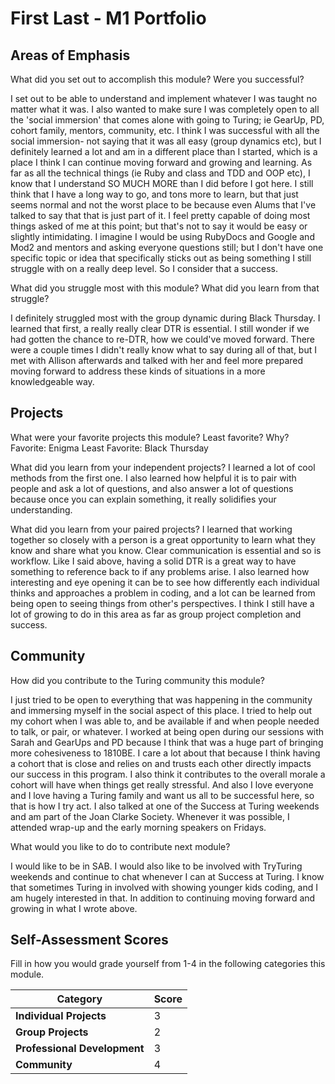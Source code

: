 # First Last - M1 Portfolio

## Areas of Emphasis

What did you set out to accomplish this module? Were you successful?

I set out to be able to understand and implement whatever I was taught no matter what it was. I also wanted to make sure I was completely open to all the 'social immersion' that comes alone with going to Turing; ie GearUp, PD, cohort family, mentors, community, etc. I think I was successful with all the social immersion- not saying that it was all easy (group dynamics etc), but I definitely learned a lot and am in a different place than I started, which is a place I think I can continue moving forward and growing and learning.
As far as all the technical things (ie Ruby and class and TDD and OOP etc), I know that I understand SO MUCH MORE than I did before I got here. I still think that I have a long way to go, and tons more to learn, but that just seems normal and not the worst place to be because even Alums that I've talked to say that that is just part of it. I feel pretty capable of doing most things asked of me at this point; but that's not to say it would be easy or slightly intimidating. I imagine I would be using RubyDocs and Google and Mod2 and mentors and asking everyone questions still; but I don't have one specific topic or idea that specifically sticks out as being something I still struggle with on a really deep level. So I consider that a success.


What did you struggle most with this module? What did you learn from that struggle?

I definitely struggled most with the group dynamic during Black Thursday. I learned that first, a really really clear DTR is essential. I still wonder if we had gotten the chance to re-DTR, how we could've moved forward. There were a couple times I didn't really know what to say during all of that, but I met with Allison afterwards and talked with her and feel more prepared moving forward to address these kinds of situations in a more knowledgeable way.

## Projects

What were your favorite projects this module? Least favorite? Why?
Favorite: Enigma
Least Favorite: Black Thursday

What did you learn from your independent projects?
I learned a lot of cool methods from the first one. I also learned how helpful it is to pair with people and ask a lot of questions, and also answer a lot of questions because once you can explain something, it really solidifies your understanding.

What did you learn from your paired projects?
I learned that working together so closely with a person is a great opportunity to learn what they know and share what you know. Clear communication is essential and so is workflow. Like I said above, having a solid DTR is a great way to have something to reference back to if any problems arise. I also learned how interesting and eye opening it can be to see how differently each individual thinks and approaches a problem in coding, and a lot can be learned from being open to seeing things from other's perspectives. I think I still have a lot of growing to do in this area as far as group project completion and success.

## Community

How did you contribute to the Turing community this module?

I just tried to be open to everything that was happening in the community and immersing myself in the social aspect of this place. I tried to help out my cohort when I was able to, and be available if and when people needed to talk, or pair, or whatever. I worked at being open during our sessions with Sarah and GearUps and PD because I think that was a huge part of bringing more cohesiveness to 1810BE. I care a lot about that because I think having a cohort that is close and relies on and trusts each other directly impacts our success in this program. I also think it contributes to the overall morale a cohort will have when things get really stressful. And also I love everyone and I love having a Turing family and want us all to be successful here, so that is how I try act. I also talked at one of the Success at Turing weekends and am part of the Joan Clarke Society. Whenever it was possible, I attended wrap-up and the early morning speakers on Fridays.

What would you like to do to contribute next module?

I would like to be in SAB. I would also like to be involved with TryTuring weekends and continue to chat whenever I can at Success at Turing. I know that sometimes Turing in involved with showing younger kids coding, and I am hugely interested in that. In addition to continuing moving forward and growing in what I wrote above.

## Self-Assessment Scores

Fill in how you would grade yourself from 1-4 in the following categories this module.

| Category                     | Score |
| -----------------------------| ----- |
| **Individual Projects**      |   3   |
| **Group Projects**           |   2   |
| **Professional Development** |   3   |
| **Community**                |   4   |
